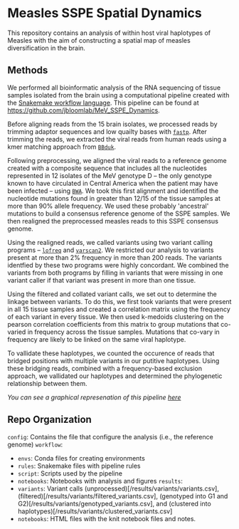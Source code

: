 # Measles SSPE Spatial Dynamics

This repository contains an analysis of within host viral haplotypes of Measles with the aim of constructing a spatial
map of measles diversification in the brain.

## Methods

We performed all bioinformatic analysis of the RNA sequencing of tissue samples isolated from the brain using a computational pipeline created with the [Snakemake workflow language](https://snakemake.readthedocs.io/en/stable/). This pipeline can be found at https://github.com/jbloomlab/MeV_SSPE_Dynamics.

Before aligning reads from the 15 brain isolates, we processed reads by trimming adaptor sequences and low quailty bases with [`fastp`](https://github.com/OpenGene/fastp). After trimming the reads, we extracted the viral reads from human reads using a kmer matching approach from [`BBduk`](https://jgi.doe.gov/data-and-tools/software-tools/bbtools/bb-tools-user-guide/bbduk-guide/).

Following preprocessing, we aligned the viral reads to a reference genome created with a composite sequence that includes all the nucleotides represented in 12 isolates of the MeV genotype D – the only genotype known to have circulated in Central America when the patient may have been infected – using [`BWA`](https://bio-bwa.sourceforge.net/). We took this first alignment and identified the nucleotide mutations found in greater than 12/15 of the tissue samples at more than 90% allele frequency. We used these probably 'ancestral' mutations to build a consensus reference genome of the SSPE samples. We then realigned the preprocessed measles reads to this SSPE consensus genome.

Using the realigned reads, we called variants using two variant calling programs – [`lofreq`](https://csb5.github.io/lofreq/) and [`varscan2`](https://varscan.sourceforge.net/). We restricted our analysis to variants present at more than 2% frequency in more than 200 reads. The variants identfied by these two programs were highly concordant. We combined the variants from both programs by filling in variants that were missing in one variant caller if that variant was present in more than one tissue.

Using the filtered and collated variant calls, we set out to determine the linkage between variants. To do this, we first took variants that were present in all 15 tissue samples and created a correlation matrix using the frequency of each variant in every tissue. We then used k-medoids clustering on the pearson correlation coefficients from this matrix to group mutations that co-varied in frequency across the tissue samples. Mutations that co-vary in frequency are likely to be linked on the same viral haplotype.

To vallidate these haplotypes, we counted the occurence of reads that bridged positions with multiple variants in our putitive haplotypes. Using these bridging reads, combined with a frequency-based exclusion approach, we vallidated our haplotypes and determined the phylogenetic relationship between them.

_You can see a graphical represenation of this pipeline [here](dag.pdf)_

## Repo Organization

`config`: Contains the file that configure the analysis (i.e., the reference genome)
`workflow`:

- `envs`: Conda files for creating environments
- `rules`: Snakemake files with pipeline rules
- `script`: Scripts used by the pipeline
- `notebooks`: Notebooks with analysis and figures
  `results`:
- `variants`: Variant calls (unprocessed)[/results/variants/variants.csv], (filtered)[/results/variants/filtered_variants.csv], (genotyped into G1 and G2)[/results/variants/genotyped_variants.csv], and (clustered into haplotypes)[/results/variants/clustered_variants.csv]
- `notebooks`: HTML files with the knit notebook files and notes.

